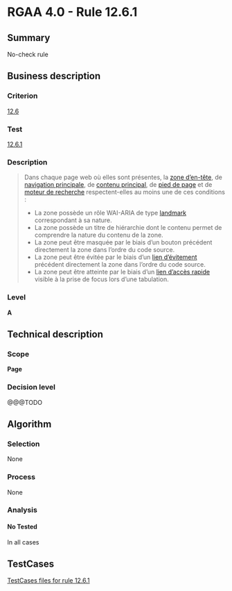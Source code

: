 # RGAA 4.0 - Rule 12.6.1

## Summary
No-check rule


## Business description

### Criterion
[12.6](https://www.numerique.gouv.fr/publications/rgaa-accessibilite/methode/criteres/#crit-12-6)

### Test
[12.6.1](https://www.numerique.gouv.fr/publications/rgaa-accessibilite/methode/criteres/#test-12-6-1)

### Description
> Dans chaque page web où elles sont présentes, la [zone d’en-tête](https://www.numerique.gouv.fr/publications/rgaa-accessibilite/methode/glossaire/#zone-d-en-tete), de [navigation principale](https://www.numerique.gouv.fr/publications/rgaa-accessibilite/methode/glossaire/#menu-et-barre-de-navigation), de [contenu principal](https://www.numerique.gouv.fr/publications/rgaa-accessibilite/methode/glossaire/#zone-de-contenu-principal), de [pied de page](https://www.numerique.gouv.fr/publications/rgaa-accessibilite/methode/glossaire/#zone-de-pied-de-page) et de [moteur de recherche](https://www.numerique.gouv.fr/publications/rgaa-accessibilite/methode/glossaire/#moteur-de-recherche-interne-a-un-site-web) respectent-elles au moins une de ces conditions :
> 
> * La zone possède un rôle WAI-ARIA de type [landmark](https://www.numerique.gouv.fr/publications/rgaa-accessibilite/methode/glossaire/#landmarks) correspondant à sa nature.
> * La zone possède un titre de hiérarchie dont le contenu permet de comprendre la nature du contenu de la zone.
> * La zone peut être masquée par le biais d’un bouton précédent directement la zone dans l’ordre du code source.
> * La zone peut être évitée par le biais d’un [lien d’évitement](https://www.numerique.gouv.fr/publications/rgaa-accessibilite/methode/glossaire/#liens-d-evitement-ou-d-acces-rapide) précédent directement la zone dans l’ordre du code source.
> * La zone peut être atteinte par le biais d’un [lien d’accès rapide](https://www.numerique.gouv.fr/publications/rgaa-accessibilite/methode/glossaire/#liens-d-evitement-ou-d-acces-rapide) visible à la prise de focus lors d’une tabulation.

### Level
**A**


## Technical description

### Scope
**Page**

### Decision level
@@@TODO


## Algorithm

### Selection
None

### Process
None

### Analysis

#### No Tested
In all cases


##  TestCases

[TestCases files for rule 12.6.1](https://gitlab.com/asqatasun/Asqatasun/-/tree/v5/rules/rules-rgaa4.0/src/test/resources/testcases/rgaa40//Rgaa40Rule120601/)


